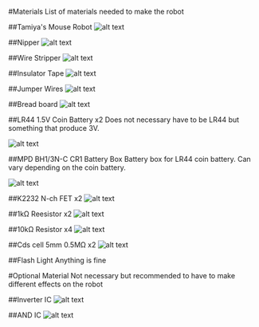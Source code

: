 #Materials
List of materials needed to make the robot

##Tamiya's Mouse Robot
![alt text](/materials/mouserobot.jpg)

##Nipper
![alt text](/materials/nipper.jpg)

##Wire Stripper
![alt text](/materials/wirestripper.jpg)

##Insulator Tape
![alt text](/materials/tape.jpg)

##Jumper Wires
![alt text](/materials/wire.jpg)

##Bread board
![alt text](/materials/breadboard.jpg)

##LR44 1.5V Coin Battery x2
Does not necessary have to be LR44 but something that produce 3V.

![alt text](/materials/coinbattery.jpg)

##MPD BH1/3N-C CR1 Battery Box
Battery box for LR44 coin battery. Can vary depending on the coin battery.

![alt text](/materials/batteryholder.jpg)

##K2232 N-ch FET x2
![alt text](/materials/fet.jpg)

##1kΩ Reesistor x2
![alt text](/materials/resistor.jpg)

##10kΩ  Resistor x4
![alt text](/materials/variable.jpg)

##Cds cell 5mm 0.5MΩ x2
![alt text](/materials/cds.jpg)

##Flash Light
Anything is fine

#Optional Material
Not necessary but recommended to have to make different effects on the robot

##Inverter IC
![alt text](/materials/inverter.jpg)

##AND IC
![alt text](/materials/AND.jpg)
